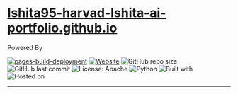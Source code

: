 # [Ishita95-harvad-Ishita-ai-portfolio.github.io](https://github.com/Ishita95-harvad/Ishita-ai.mtech-portfolio.github.io)
Powered By

[![pages-build-deployment](https://github.com/Ishita95-harvad/Ishita-ai.mtech-portfolio.github.io/actions/workflows/pages/pages-build-deployment/badge.svg?branch=main)](https://github.com/Ishita95-harvad/Ishita-ai.mtech-portfolio.github.io/actions/workflows/pages/pages-build-deployment)
[![Website](https://img.shields.io/website?down_color=red&down_message=online&up_color=green&up_message=online&url=https%3A%2F%2Fishita95-harvad.github.io)](https://ishita95-harvad.github.io)
![GitHub repo size](https://img.shields.io/github/repo-size/Ishita95-harvad/Ishita95-harvad-Ishita-ai-portfolio.github.io)
![GitHub last commit](https://img.shields.io/github/last-commit/Ishita95-harvad/Ishita95-harvad-Ishita-ai-portfolio.github.io)
![License: Apache](https://img.shields.io/github/license/Ishita95-harvad/Ishita95-harvad-Ishita-ai-portfolio.github.io)
![Python](https://img.shields.io/badge/python-3.10+-blue.svg)
![Built with](https://img.shields.io/badge/Built%20With-HTML%2FCSS%2C%20JavaScript%2C%20Streamlit-brightgreen)
![Hosted on](https://img.shields.io/badge/Hosted%20on-GitHub%20Pages-purple)

----------------------------------------------------------------------------------------------------------------------------------------------------------------------------------------------------------------
